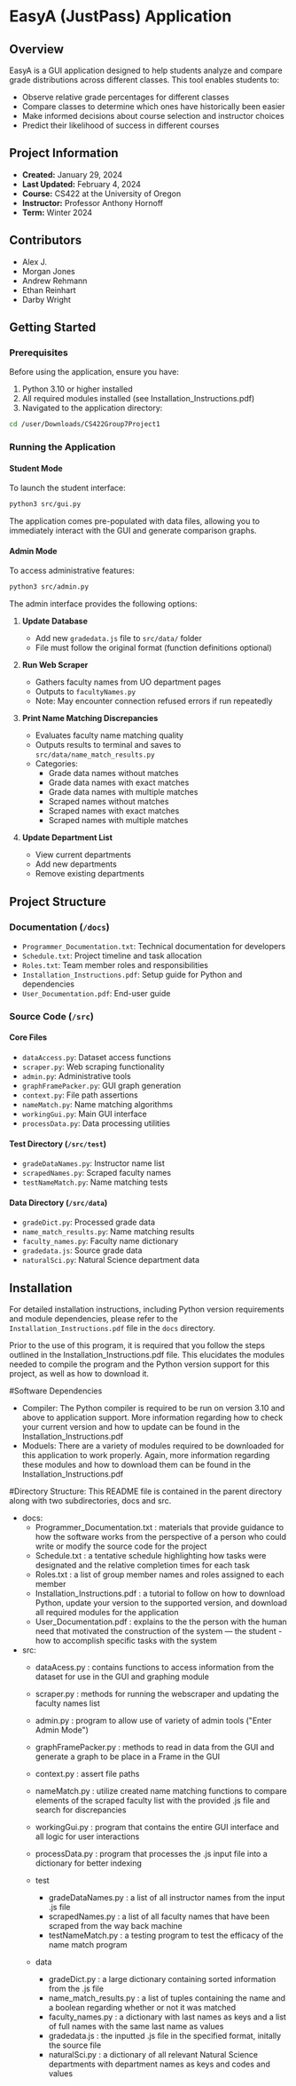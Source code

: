 # EasyA (JustPass) Application

## Overview
EasyA is a GUI application designed to help students analyze and compare grade distributions across different classes. This tool enables students to:
- Observe relative grade percentages for different classes
- Compare classes to determine which ones have historically been easier
- Make informed decisions about course selection and instructor choices
- Predict their likelihood of success in different courses

## Project Information
- **Created:** January 29, 2024
- **Last Updated:** February 4, 2024
- **Course:** CS422 at the University of Oregon
- **Instructor:** Professor Anthony Hornoff
- **Term:** Winter 2024

## Contributors
- Alex J.
- Morgan Jones
- Andrew Rehmann
- Ethan Reinhart
- Darby Wright

## Getting Started

### Prerequisites
Before using the application, ensure you have:
1. Python 3.10 or higher installed
2. All required modules installed (see Installation_Instructions.pdf)
3. Navigated to the application directory:
```bash
cd /user/Downloads/CS422Group7Project1
```

### Running the Application

#### Student Mode
To launch the student interface:
```bash
python3 src/gui.py
```
The application comes pre-populated with data files, allowing you to immediately interact with the GUI and generate comparison graphs.

#### Admin Mode
To access administrative features:
```bash
python3 src/admin.py
```

The admin interface provides the following options:

1. **Update Database**
   - Add new `gradedata.js` file to `src/data/` folder
   - File must follow the original format (function definitions optional)

2. **Run Web Scraper**
   - Gathers faculty names from UO department pages
   - Outputs to `facultyNames.py`
   - Note: May encounter connection refused errors if run repeatedly

3. **Print Name Matching Discrepancies**
   - Evaluates faculty name matching quality
   - Outputs results to terminal and saves to `src/data/name_match_results.py`
   - Categories:
     - Grade data names without matches
     - Grade data names with exact matches
     - Grade data names with multiple matches
     - Scraped names without matches
     - Scraped names with exact matches
     - Scraped names with multiple matches

4. **Update Department List**
   - View current departments
   - Add new departments
   - Remove existing departments

## Project Structure

### Documentation (`/docs`)
- `Programmer_Documentation.txt`: Technical documentation for developers
- `Schedule.txt`: Project timeline and task allocation
- `Roles.txt`: Team member roles and responsibilities
- `Installation_Instructions.pdf`: Setup guide for Python and dependencies
- `User_Documentation.pdf`: End-user guide

### Source Code (`/src`)
#### Core Files
- `dataAccess.py`: Dataset access functions
- `scraper.py`: Web scraping functionality
- `admin.py`: Administrative tools
- `graphFramePacker.py`: GUI graph generation
- `context.py`: File path assertions
- `nameMatch.py`: Name matching algorithms
- `workingGui.py`: Main GUI interface
- `processData.py`: Data processing utilities

#### Test Directory (`/src/test`)
- `gradeDataNames.py`: Instructor name list
- `scrapedNames.py`: Scraped faculty names
- `testNameMatch.py`: Name matching tests

#### Data Directory (`/src/data`)
- `gradeDict.py`: Processed grade data
- `name_match_results.py`: Name matching results
- `faculty_names.py`: Faculty name dictionary
- `gradedata.js`: Source grade data
- `naturalSci.py`: Natural Science department data

## Installation
For detailed installation instructions, including Python version requirements and module dependencies, please refer to the `Installation_Instructions.pdf` file in the `docs` directory.


Prior to the use of this program, it is required that you follow the steps outlined in the Installation_Instructions.pdf file. This elucidates the modules needed to compile the program and the Python version support for this project, as well as how to download it. 

#Software Dependencies
- Compiler: The Python compiler is required to be run on version 3.10 and above to application support. More information regarding how to check your current version and how to update can be found in the Installation_Instructions.pdf
- Moduels: There are a variety of modules required to be downloaded for this application to work properly. Again, more information regarding these modules and how to download them can be found in the Installation_Instructions.pdf

#Directory Structure:
This README file is contained in the parent directory along with two subdirectories, docs and src.
- docs:
	- Programmer_Documentation.txt : materials that provide guidance to how the software works from the perspective of a person who could write or modify the source code for the project
	- Schedule.txt : a tentative schedule highlighting how tasks were designated and the relative completion times for each task
	- Roles.txt : a list of group member names and roles assigned to each member
	- Installation_Instructions.pdf : a tutorial to follow on how to download Python, update your version to the supported version, and download all required modules for the application
	- User_Documentation.pdf : explains to the the person with the human need that motivated the construction of the system — the student - how to accomplish specific tasks with the system
- src:
	- dataAcess.py : contains functions to access information from the dataset for use in the GUI and graphing module
	- scraper.py : methods for running the webscraper and updating the faculty names list
	- admin.py : program to allow use of variety of admin tools ("Enter Admin Mode")
	- graphFramePacker.py : methods to read in data from the GUI and generate a graph to be place in a Frame in the GUI
	- context.py : assert file paths
	- nameMatch.py : utilize created name matching functions to compare elements of the scraped faculty list with the provided .js file and search for discrepancies
	- workingGui.py : program that contains the entire GUI interface and all logic for user interactions
	- processData.py : program that processes the .js input file into a dictionary for better indexing
	
	- test
		- gradeDataNames.py : a list of all instructor names from the input .js file
		- scrapedNames.py : a list of all faculty names that have been scraped from the way back machine
		- testNameMatch.py : a testing program to test the efficacy of the name match program
	- data
		- gradeDict.py : a large dictionary containing sorted information from the .js file
		- name_match_results.py : a list of tuples containing the name and a boolean regarding whether or not it was matched
		- faculty_names.py : a dictionary with last names as keys and a list of full names with the same last name as values
		- gradedata.js : the inputted .js file in the specified format, initally the source file
		- naturalSci.py : a dictionary of all relevant Natural Science departments with department names as keys and codes and values
	
	
